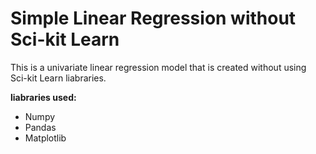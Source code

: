 
# Simple Linear Regression without Sci-kit Learn

This is a univariate linear regression model that is created without using Sci-kit Learn liabraries.

**liabraries used:**
- Numpy
- Pandas
- Matplotlib
